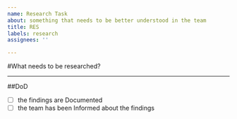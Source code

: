 ```yaml
---
name: Research Task
about: something that needs to be better understood in the team
title: RES
labels: research
assignees: ''

---
```


#What needs to be researched?

---
##DoD
- [ ] the findings are Documented
- [ ] the team has been Informed about the findings
